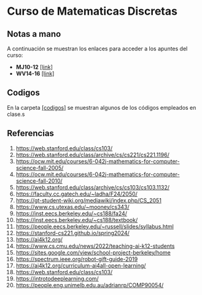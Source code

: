 # Curso de Matematicas Discretas

## Notas a mano

A continuación se muestran los enlaces para acceder a los apuntes del curso:
* **MJ10-12** [[link]](grupo-MJ/README.md)
* **WV14-16** [[link]](grupo-WV/README.md)

## Codigos

En la carpeta [[codigos]](codigos/) se muestran algunos de los códigos empleados en clase.s

## Referencias

1. https://web.stanford.edu/class/cs103/
2. https://web.stanford.edu/class/archive/cs/cs221/cs221.1196/
3. https://ocw.mit.edu/courses/6-042j-mathematics-for-computer-science-fall-2005/
4. https://ocw.mit.edu/courses/6-042j-mathematics-for-computer-science-fall-2010/
5. https://web.stanford.edu/class/archive/cs/cs103/cs103.1132/
6. https://faculty.cc.gatech.edu/~ladha/F24/2050/
7. https://gt-student-wiki.org/mediawiki/index.php/CS_2051
8. https://www.cs.utexas.edu/~mooney/cs343/
9. https://inst.eecs.berkeley.edu/~cs188/fa24/
10. https://inst.eecs.berkeley.edu/~cs188/textbook/
11. https://people.eecs.berkeley.edu/~russell/slides/syllabus.html
12. https://stanford-cs221.github.io/spring2024/
13. https://ai4k12.org/
14. https://www.cs.cmu.edu/news/2022/teaching-ai-k12-students
15. https://sites.google.com/view/school-project-berkeley/home
16. https://spectrum.ieee.org/robot-gift-guide-2019
17. https://ai4k12.org/curriculum-ai4all-open-learning/
18. https://web.stanford.edu/class/cs103/
19. https://introtodeeplearning.com/  
20. https://people.eng.unimelb.edu.au/adrianrp/COMP90054/
